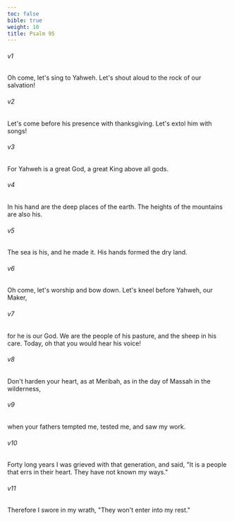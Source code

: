 ```yaml
---
toc: false
bible: true
weight: 10
title: Psalm 95
---
```




###### v1 
Oh come, let's sing to Yahweh. Let's shout aloud to the rock of our salvation! 

###### v2 
Let's come before his presence with thanksgiving. Let's extol him with songs! 

###### v3 
For Yahweh is a great God, a great King above all gods. 

###### v4 
In his hand are the deep places of the earth. The heights of the mountains are also his. 

###### v5 
The sea is his, and he made it. His hands formed the dry land. 

###### v6 
Oh come, let's worship and bow down. Let's kneel before Yahweh, our Maker, 

###### v7 
for he is our God. We are the people of his pasture, and the sheep in his care. Today, oh that you would hear his voice! 

###### v8 
Don't harden your heart, as at Meribah, as in the day of Massah in the wilderness, 

###### v9 
when your fathers tempted me, tested me, and saw my work. 

###### v10 
Forty long years I was grieved with that generation, and said, "It is a people that errs in their heart. They have not known my ways." 

###### v11 
Therefore I swore in my wrath, "They won't enter into my rest."
